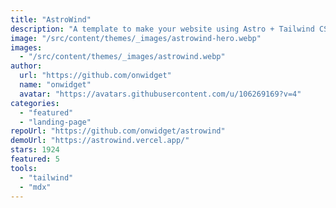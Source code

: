 ```yaml
---
title: "AstroWind"
description: "A template to make your website using Astro + Tailwind CSS."
image: "/src/content/themes/_images/astrowind-hero.webp"
images:
  - "/src/content/themes/_images/astrowind.webp"
author:
  url: "https://github.com/onwidget"
  name: "onwidget"
  avatar: "https://avatars.githubusercontent.com/u/106269169?v=4"
categories:
  - "featured"
  - "landing-page"
repoUrl: "https://github.com/onwidget/astrowind"
demoUrl: "https://astrowind.vercel.app/"
stars: 1924
featured: 5
tools:
  - "tailwind"
  - "mdx"
---
```

